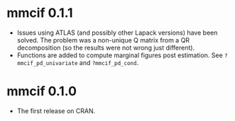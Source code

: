 # mmcif 0.1.1
* Issues using ATLAS (and possibly other Lapack versions) have been solved. The
  problem was a non-unique Q matrix from a QR decomposition (so the results 
  were not wrong just different).
* Functions are added to compute marginal figures post estimation. See
  `?mmcif_pd_univariate` and `?mmcif_pd_cond`.

# mmcif 0.1.0
* The first release on CRAN.
